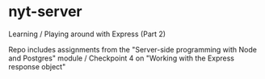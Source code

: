 # nyt-server

Learning / Playing around with Express (Part 2)

Repo includes assignments from the "Server-side programming with Node and Postgres" module / Checkpoint 4 on "Working with the Express response object"

